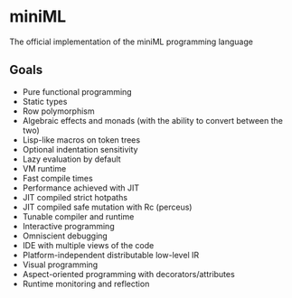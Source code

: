 # miniML

The official implementation of the miniML programming language

## Goals

- Pure functional programming
- Static types
- Row polymorphism
- Algebraic effects and monads (with the ability to convert between the two)
- Lisp-like macros on token trees
- Optional indentation sensitivity
- Lazy evaluation by default
- VM runtime
- Fast compile times
- Performance achieved with JIT
- JIT compiled strict hotpaths
- JIT compiled safe mutation with Rc (perceus)
- Tunable compiler and runtime
- Interactive programming
- Omniscient debugging
- IDE with multiple views of the code
- Platform-independent distributable low-level IR
- Visual programming
- Aspect-oriented programming with decorators/attributes
- Runtime monitoring and reflection

